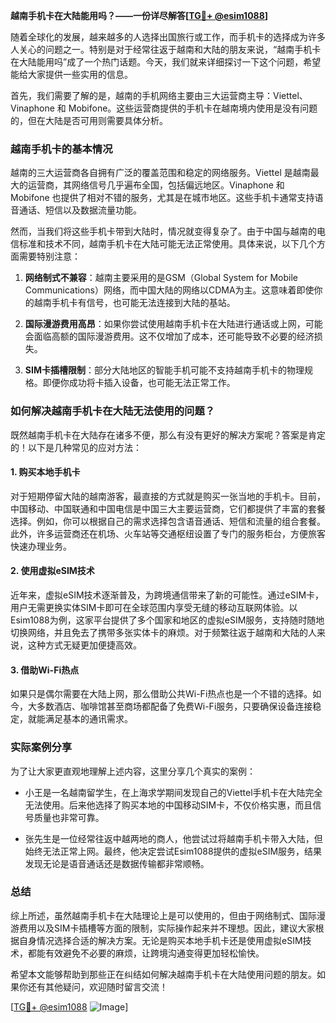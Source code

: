 **越南手机卡在大陆能用吗？——一份详尽解答[[TG💪+ @esim1088](https://t.me/s/esim1088)]**

随着全球化的发展，越来越多的人选择出国旅行或工作，而手机卡的选择成为许多人关心的问题之一。特别是对于经常往返于越南和大陆的朋友来说，“越南手机卡在大陆能用吗”成了一个热门话题。今天，我们就来详细探讨一下这个问题，希望能给大家提供一些实用的信息。

首先，我们需要了解的是，越南的手机网络主要由三大运营商主导：Viettel、Vinaphone 和 Mobifone。这些运营商提供的手机卡在越南境内使用是没有问题的，但在大陆是否可用则需要具体分析。

### 越南手机卡的基本情况

越南的三大运营商各自拥有广泛的覆盖范围和稳定的网络服务。Viettel 是越南最大的运营商，其网络信号几乎遍布全国，包括偏远地区。Vinaphone 和 Mobifone 也提供了相对不错的服务，尤其是在城市地区。这些手机卡通常支持语音通话、短信以及数据流量功能。

然而，当我们将这些手机卡带到大陆时，情况就变得复杂了。由于中国与越南的电信标准和技术不同，越南手机卡在大陆可能无法正常使用。具体来说，以下几个方面需要特别注意：

1. **网络制式不兼容**：越南主要采用的是GSM（Global System for Mobile Communications）网络，而中国大陆的网络以CDMA为主。这意味着即使你的越南手机卡有信号，也可能无法连接到大陆的基站。
   
2. **国际漫游费用高昂**：如果你尝试使用越南手机卡在大陆进行通话或上网，可能会面临高额的国际漫游费用。这不仅增加了成本，还可能导致不必要的经济损失。

3. **SIM卡插槽限制**：部分大陆地区的智能手机可能不支持越南手机卡的物理规格。即便你成功将卡插入设备，也可能无法正常工作。

### 如何解决越南手机卡在大陆无法使用的问题？

既然越南手机卡在大陆存在诸多不便，那么有没有更好的解决方案呢？答案是肯定的！以下是几种常见的应对方法：

#### 1. 购买本地手机卡

对于短期停留大陆的越南游客，最直接的方式就是购买一张当地的手机卡。目前，中国移动、中国联通和中国电信是中国三大主要运营商，它们都提供了丰富的套餐选择。例如，你可以根据自己的需求选择包含语音通话、短信和流量的组合套餐。此外，许多运营商还在机场、火车站等交通枢纽设置了专门的服务柜台，方便旅客快速办理业务。

#### 2. 使用虚拟eSIM技术

近年来，虚拟eSIM技术逐渐普及，为跨境通信带来了新的可能性。通过eSIM卡，用户无需更换实体SIM卡即可在全球范围内享受无缝的移动互联网体验。以Esim1088为例，这家平台提供了多个国家和地区的虚拟eSIM服务，支持随时随地切换网络，并且免去了携带多张实体卡的麻烦。对于频繁往返于越南和大陆的人来说，这种方式无疑更加便捷高效。

#### 3. 借助Wi-Fi热点

如果只是偶尔需要在大陆上网，那么借助公共Wi-Fi热点也是一个不错的选择。如今，大多数酒店、咖啡馆甚至商场都配备了免费Wi-Fi服务，只要确保设备连接稳定，就能满足基本的通讯需求。

### 实际案例分享

为了让大家更直观地理解上述内容，这里分享几个真实的案例：

- 小王是一名越南留学生，在上海求学期间发现自己的Viettel手机卡在大陆完全无法使用。后来他选择了购买本地的中国移动SIM卡，不仅价格实惠，而且信号质量也非常可靠。
  
- 张先生是一位经常往返中越两地的商人，他尝试过将越南手机卡带入大陆，但始终无法正常上网。最终，他决定尝试Esim1088提供的虚拟eSIM服务，结果发现无论是语音通话还是数据传输都非常顺畅。

### 总结

综上所述，虽然越南手机卡在大陆理论上是可以使用的，但由于网络制式、国际漫游费用以及SIM卡插槽等方面的限制，实际操作起来并不理想。因此，建议大家根据自身情况选择合适的解决方案。无论是购买本地手机卡还是使用虚拟eSIM技术，都能有效避免不必要的麻烦，让跨境沟通变得更加轻松愉快。

希望本文能够帮助到那些正在纠结如何解决越南手机卡在大陆使用问题的朋友。如果你还有其他疑问，欢迎随时留言交流！

[[TG💪+ @esim1088](https://t.me/s/esim1088) ![Image](https://i.postimg.cc/4NQfJmqS/Snipaste-2025-05-13-00-14-12.png)]